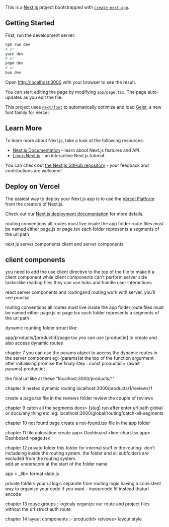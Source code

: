 This is a [Next.js](https://nextjs.org) project bootstrapped with [`create-next-app`](https://nextjs.org/docs/app/api-reference/cli/create-next-app).

## Getting Started

First, run the development server:

```bash
npm run dev
# or
yarn dev
# or
pnpm dev
# or
bun dev
```

Open [http://localhost:3000](http://localhost:3000) with your browser to see the result.

You can start editing the page by modifying `app/page.tsx`. The page auto-updates as you edit the file.

This project uses [`next/font`](https://nextjs.org/docs/app/building-your-application/optimizing/fonts) to automatically optimize and load [Geist](https://vercel.com/font), a new font family for Vercel.

## Learn More

To learn more about Next.js, take a look at the following resources:

- [Next.js Documentation](https://nextjs.org/docs) - learn about Next.js features and API.
- [Learn Next.js](https://nextjs.org/learn) - an interactive Next.js tutorial.

You can check out [the Next.js GitHub repository](https://github.com/vercel/next.js) - your feedback and contributions are welcome!

## Deploy on Vercel

The easiest way to deploy your Next.js app is to use the [Vercel Platform](https://vercel.com/new?utm_medium=default-template&filter=next.js&utm_source=create-next-app&utm_campaign=create-next-app-readme) from the creators of Next.js.

Check out our [Next.js deployment documentation](https://nextjs.org/docs/app/building-your-application/deploying) for more details.

routing conventions
all routes must live inside the app folder
route files must be named either page.js or page.tsx
each folder represents a segments of the url path

next js server components 
client and server components

client components 
- 

you need to add the use client directive to the top of the file to make it a client component
while client components can't perform server side tasksslike reading files they can use hoks and handle user interactions

react server components and routingand routing 
work with server. you'll see practial  

routing conventions 
all routes must live inside the app folder
route files must be named either page.js or page.tsx
each folder represents a segments of the url path

dynamic rounting folder struct like:

app/products/[productid]/page.tsx
you can use [productid] to create and also access dynamic routes

chapter 7
you can use the params object to access the dynamic routes in the server component 
eg: {params}at the top of the function argurment 
    after initialising promise 
    the finaly step :
    const productid = (await params).productid;
  
  the final url like at these "localhost:3000/products/1"

chapter 8 nested dynamic routing
localhost:3000/products/1/reviews/1

create a page.tsx file in the reviews folder 
review the couple of reviews

chapter 9 catch all the segments 
docs> [slug] run after enter url  path global or docs/any thing etc.
 eg: localhost:3000/global/routing/catch-all-segments

chapter 10 
not found page
create a not-found.tsx file in the app folder
 
chapter 11 
file colocation
create app> Dashboard >line-chart.tsx 
app> Dashboard >page.tsx

chapter 12 
private folder 
this folder for internal stuff in the routing- don't includeing inside the routing system.
 the folder and all subfolders are excluded from the routing system.  
 add an underscore at the start of the folder name

 app > _lib> format-date.js

 private folders your ul 
 logic separate from routing logic 
 having a consistent way to organise your code
 if you want - inyourcode  5f instead thaturl encode 

 chapter 13 
 rouye groups : 
 logicaly organize our route and project files without the url struct
auth route 

chapter 14 
layout components :-
productId> reivews> layout style
